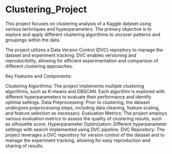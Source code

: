 # Clustering_Project

This project focuses on clustering analysis of a Kaggle dataset using various techniques and hyperparameters. The primary objective is to explore and apply different clustering algorithms to uncover patterns and groupings within the data.

The project utilizes a Data Version Control (DVC) repository to manage the dataset and experiment tracking. DVC enables versioning and reproducibility, allowing for efficient experimentation and comparison of different clustering approaches.

Key Features and Components:

Clustering Algorithms: The project implements multiple clustering algorithms, such as K-means and DBSCAN. Each algorithm is explored with different hyperparameters to evaluate their performance and identify optimal settings.
Data Preprocessing: Prior to clustering, the dataset undergoes preprocessing steps, including data cleaning, feature scaling, and feature selection as necessary.
Evaluation Metrics: The project employs various evaluation metrics to assess the quality of clustering results, such as silhouette score.
Hyperparameter Optimization: Different hyperparameter settings with search implemented using DVC pipeline.
DVC Repository: The project leverages a DVC repository for version control of the dataset and to manage the experiment tracking, allowing for easy reproduction and sharing of results.
